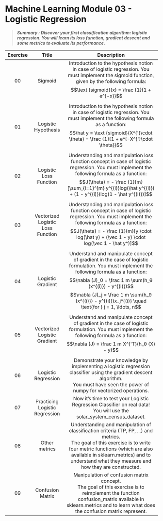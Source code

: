 # Machine Learning Module 03 - Logistic Regression

> ***Summary : Discover your first classification algorithm: logistic regression. You will learn its loss function, gradient descent and some metrics to evaluate its performance.***

| Exercise |               Title               |                         Description                          |
| :------: | :-------------------------------: | :----------------------------------------------------------: |
|    00    |              Sigmoid              | Introduction to the hypothesis notion in case of logistic regression. You must implement the sigmoid function, given by the following formula: $$\text {sigmoid}(x) = \frac {1}{1 + e^{-x}}$$ |
|    01    |        Logistic Hypothesis        | Introduction to the hypothesis notion in case of logistic regression. You must implement the following formula as a function: $$\hat y = \text {sigmoid}(X^{'}\cdot \theta) = \frac {1}{1 + e^{-X^{'}\cdot \theta}}$$ |
|    02    |      Logistic Loss Function       | Understanding and manipulation loss function concept in case of logistic regression. You must implement the following formula as a function: $$J(\theta) = - \frac {1}{m}[\sum_{i=1}^{m} y^{(i)}log(\hat y^{(i)}) + (1 - y^{(i)})log(1 - \hat y^{(i)})]$$ |
|    03    | Vectorized Logistic Loss Function | Understanding and manipulation loss function concept in case of logistic regression. You must implement the following formula as a function: $$J(\theta) = - \frac {1}{m}[y \cdot log(\hat y) + (\vec 1 - y) \cdot log(\vec 1 - \hat y^)]$$ |
|    04    |         Logistic Gradient         | Understand and manipulate concept of gradient in the case of logistic formulation. You must implement the following formula as a function: $$\nabla (J)_0 = \frac 1 m \sum(h_θ (x^{(i)}) - y^{(i)})$$  $$\nabla (J)_j = \frac 1 m \sum(h_θ (x^{(i)}) - y^{(i)})x_j^{(i)} \quad \text{for } j = 1, \ldots, n$$ |
|    05    |   Vectorized Logistic Gradient    | Understand and manipulate concept of gradient in the case of logistic formulation. You must implement the following formula as a function: $$\nabla (J) = \frac 1 m X^{'T}(h_θ (X) - y)$$ |
|    06    |        Logistic Regression        | Demonstrate your knowledge by implementing a logistic regression classifier using the gradient descent algorithm. <br />You must have seen the power of numpy for vectorized operations. |
|    07    |  Practicing Logistic Regression   | Now it’s time to test your Logistic Regression Classifier on real data!<br /> You will use the solar_system_census_dataset. |
|    08    |           Other metrics           | Understanding and manipulation of classification criteria (TP, FP, ...) and metrics.<br /> The goal of this exercise is to write four metric functions (which are also available in sklearn.metrics) and to understand what they measure and how they are constructed. |
|    09    |         Confusion Matrix          | Manipulation of confusion matrix concept.<br /> The goal of this exercise is to reimplement the function confusion_matrix available in<br /> sklearn.metrics and to learn what does the confusion matrix represent. |

